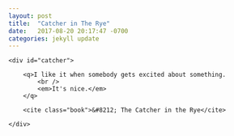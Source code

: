```yaml
---
layout: post
title:  "Catcher in The Rye"
date:   2017-08-20 20:17:47 -0700
categories: jekyll update
---
```


<div id="catcher-wrapper">

	<div id="catcher">

		<q>I like it when somebody gets excited about something. 
			<br />
			<em>It's nice.</em>
		</q>

		<cite class="book">&#8212; The Catcher in the Rye</cite>

	</div>

</div>
